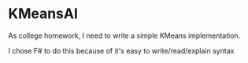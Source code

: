 # KMeansAI

As college homework, I need to write a simple KMeans implementation.

I chose F# to do this because of it's easy to write/read/explain syntax

